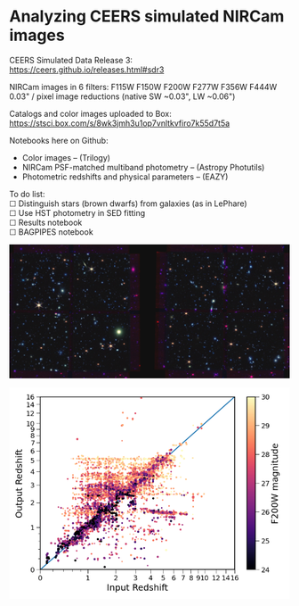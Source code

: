 # Analyzing CEERS simulated NIRCam images

CEERS Simulated Data Release 3:  
https://ceers.github.io/releases.html#sdr3

NIRCam images in 6 filters: F115W F150W F200W F277W F356W F444W  
0.03" / pixel image reductions (native SW ~0.03", LW ~0.06")  

Catalogs and color images uploaded to Box:  
https://stsci.box.com/s/8wk3jmh3u1op7vnltkvfiro7k55d7t5a  

Notebooks here on Github:  
* Color images – (Trilogy)  
* NIRCam PSF-matched multiband photometry – (Astropy Photutils)  
* Photometric redshifts and physical parameters – (EAZY)

To do list:  
☐ Distinguish stars (brown dwarfs) from galaxies (as in LePhare)  
☐ Use HST photometry in SED fitting    
☐ Results notebook  
☐ BAGPIPES notebook  

![CEERS SDR3 color image](ceers5_color_small.jpg)

![photometric redshifts](CEERS_EAZY_zphot.png)
